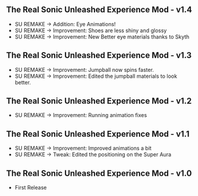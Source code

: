 ## The Real Sonic Unleashed Experience Mod - v1.4

- SU REMAKE → Addition: Eye Animations!
- SU REMAKE → Improvement: Shoes are less shiny and glossy
- SU REMAKE → Improvement: New Better eye materials thanks to Skyth

## The Real Sonic Unleashed Experience Mod - v1.3

- SU REMAKE → Improvement: Jumpball now spins faster.
- SU REMAKE → Improvement: Edited the jumpball materials to look better.

## The Real Sonic Unleashed Experience Mod - v1.2

- SU REMAKE → Improvement: Running animation fixes

## The Real Sonic Unleashed Experience Mod - v1.1

- SU REMAKE → Improvement: Improved animations a bit
- SU REMAKE → Tweak: Edited the positioning on the Super Aura

## The Real Sonic Unleashed Experience Mod - v1.0

- First Release
